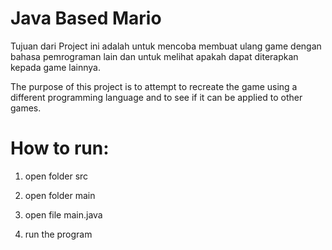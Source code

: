 # Java Based Mario
Tujuan dari Project ini adalah untuk mencoba membuat ulang game dengan bahasa pemrograman lain dan untuk melihat apakah dapat diterapkan kepada game lainnya.

The purpose of this project is to attempt to recreate the game using a different programming language and to see if it can be applied to other games.

# How to run:

1. open folder src

2. open folder main

3. open file main.java

4. run the program
